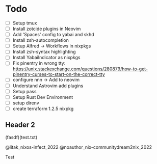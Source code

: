 # Todo

- [ ] Setup tmux
- [ ] Install zotcide plugins in Neovim
- [ ] Add 'Spaces' config to yabai and skhd
- [ ] Install zsh-autocompletion
- [ ] Setup Alfred -> Workflows in nixpkgs
- [ ] Install zsh-syntax highlighting
- [ ] Install YabaiIndicator as nixpkgs
- [ ] Fix pinentry in wrong tty: https://unix.stackexchange.com/questions/280879/how-to-get-pinentry-curses-to-start-on-the-correct-tty
- [ ] configure nnn -> Add to neovim
- [ ] Understand Astrovim add plugins
- [ ] Setup pass
- [ ] Setup Rust Dev Environment
- [ ] setup direnv
- [ ] create terraform 1.2.5 nixpkg

## Header 2

(fasdf)(test.txt)

@litak_nixos-infect_2022
@noauthor_nix-communitydream2nix_2022

Test

